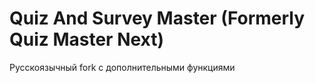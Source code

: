 # Quiz And Survey Master (Formerly Quiz Master Next)

Русскоязычный fork с дополнительными функциями